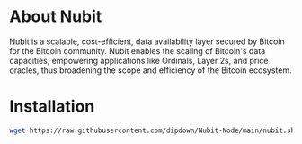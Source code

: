 # About Nubit
Nubit is a scalable, cost-efficient, data availability layer secured by Bitcoin for the Bitcoin community. Nubit enables the scaling of Bitcoin's data capacities, empowering applications like Ordinals, Layer 2s, and price oracles, thus broadening the scope and efficiency of the Bitcoin ecosystem.

# Installation
   ```sh
   wget https://raw.githubusercontent.com/dipdown/Nubit-Node/main/nubit.sh && chmod +x nubit.sh && ./nubit.sh
   ```

